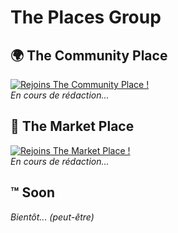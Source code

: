 # The Places Group

## 🌍 The Community Place
<a href="https://discord.gg/7QzNW2xhKc"><img src="https://discord.com/api/guilds/783406376725512232/widget.png?style=banner2" alt="Rejoins The Community Place !"/></a><br>
*En cours de rédaction...*

## 🏪 The Market Place
<a href="https://discord.gg/sNk8sh2j8f"><img src="https://discord.com/api/guilds/903802294573858826/widget.png?style=banner2" alt="Rejoins The Market Place !"/></a><br>
*En cours de rédaction...*

## ™️ Soon
*Bientôt... (peut-être)*
